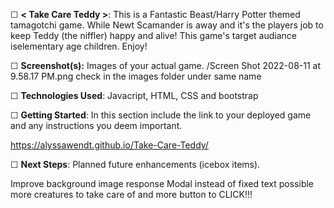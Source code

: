 

    
 ☐ **< Take Care Teddy >**: This is a Fantastic Beast/Harry Potter themed tamagotchi game. While Newt Scamander is away and it's the players job to keep Teddy (the niffler) happy and alive! This game's target audiance iselementary age children. Enjoy!
    
 ☐ **Screenshot(s):** Images of your actual game.
 /Screen Shot 2022-08-11 at 9.58.17 PM.png
 check in the images folder under same name
    
☐ **Technologies Used**: 
Javacript, HTML, CSS and bootstrap

 ☐ **Getting Started**: In this section include the link to your deployed game and any instructions you deem important.

https://alyssawendt.github.io/Take-Care-Teddy/
    
 ☐ **Next Steps**: Planned future enhancements (icebox items).
 
Improve background image response
 Modal instead of fixed text
 possible more creatures to take care of and more button to CLICK!!!
    


